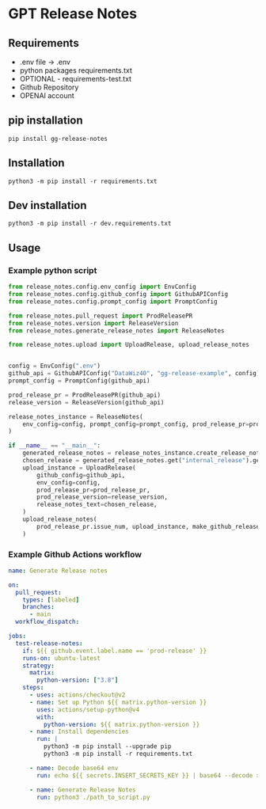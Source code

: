 # GPT Release Notes

## Requirements
- .env file -> .env 
- python packages requirements.txt
- OPTIONAL - requirements-test.txt
- Github Repository
- OPENAI account

## pip installation
`pip install gg-release-notes`

## Installation
`python3 -m pip install -r requirements.txt`

## Dev installation
`python3 -m pip install -r dev.requirements.txt`


## Usage

### Example python script
```python
from release_notes.config.env_config import EnvConfig
from release_notes.config.github_config import GithubAPIConfig
from release_notes.config.prompt_config import PromptConfig

from release_notes.pull_request import ProdReleasePR
from release_notes.version import ReleaseVersion
from release_notes.generate_release_notes import ReleaseNotes

from release_notes.upload import UploadRelease, upload_release_notes


config = EnvConfig(".env")
github_api = GithubAPIConfig("DataWiz40", "gg-release-example", config)
prompt_config = PromptConfig(github_api)

prod_release_pr = ProdReleasePR(github_api)
release_version = ReleaseVersion(github_api)

release_notes_instance = ReleaseNotes(
    env_config=config, prompt_config=prompt_config, prod_release_pr=prod_release_pr
)

if __name__ == "__main__":
    generated_release_notes = release_notes_instance.create_release_notes()
    chosen_release = generated_release_notes.get("internal_release").get("response")
    upload_instance = UploadRelease(
        github_config=github_api,
        env_config=config,
        prod_release_pr=prod_release_pr,
        prod_release_version=release_version,
        release_notes_text=chosen_release,
    )
    upload_release_notes(
        prod_release_pr.issue_num, upload_instance, make_github_release=True
    )

```
### Example Github Actions workflow

```yaml
name: Generate Release notes

on:
  pull_request:
    types: [labeled]
    branches:
      - main
  workflow_dispatch:

jobs:
  test-release-notes:
    if: ${{ github.event.label.name == 'prod-release' }}
    runs-on: ubuntu-latest
    strategy:
      matrix:
        python-version: ["3.8"]
    steps:
      - uses: actions/checkout@v2
      - name: Set up Python ${{ matrix.python-version }}
        uses: actions/setup-python@v4
        with:
          python-version: ${{ matrix.python-version }}
      - name: Install dependencies
        run: |
          python3 -m pip install --upgrade pip
          python3 -m pip install -r requirements.txt

      - name: Decode base64 env
        run: echo ${{ secrets.INSERT_SECRETS_KEY }} | base64 --decode > .env

      - name: Generate Release Notes
        run: python3 ./path_to_script.py
```

